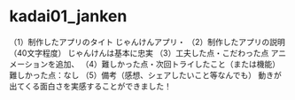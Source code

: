 # kadai01_janken
（1）制作したアプリのタイト
じゃんけんアプリ・
（2）制作したアプリの説明（40文字程度）
じゃんけんは基本に忠実
（3）工夫した点・こだわった点
アニメーションを追加、
（4）難しかった点・次回トライしたこと（または機能）
難しかった点：なし
（5）備考（感想、シェアしたいこと等なんでも）
動きが出てくる面白さを実感することができました！
